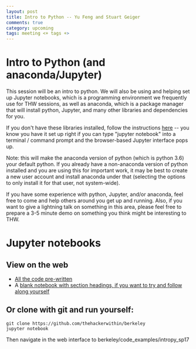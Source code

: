 ```yaml
---
layout: post
title: Intro to Python -- Yu Feng and Stuart Geiger
comments: true
category: upcoming
tags: meeting <+ tags +>
---
```


# Intro to Python (and anaconda/Jupyter)

This session will be an intro to python. We will also be using and helping set up Jupyter notebooks, which is a programming environment we frequently use for THW sessions, as well as anaconda, which is a package manager that will install python, Jupyter, and many other libraries and dependencies for you.

If you don't have these libraries installed, follow the instructions [here](https://bids.github.io/2016-01-14-berkeley/#python) -- you know you have it set up right if you can type "jupyter notebook" into a terminal / command prompt and the browser-based Jupyter interface pops up. 

Note: this will make the anaconda version of python (which is python 3.6) your default python. If you already have a non-anaconda version of python installed and you are using this for important work, it may be best to create a new user account and install anaconda under that (selecting the options to only install it for that user, not system-wide). 

If you have some experience with python, Jupyter, and/or anaconda, feel free to come and help others around you get up and running. Also, if you want to give a lightning talk on something in this area, please feel free to prepare a 3-5 minute demo on something you think might be interesting to THW.

# Jupyter notebooks

## View on the web

* [All the code pre-written](https://github.com/thehackerwithin/berkeley/blob/master/code_examples/intropy_sp17/thw-intropy-notes.ipynb)
* A [blank notebook with section headings, if you want to try and follow along yourself](https://github.com/thehackerwithin/berkeley/blob/master/code_examples/intropy_sp17/thw-intropy-notes-nocode.ipynb)

## Or clone with git and run yourself:

```
git clone https://github.com/thehackerwithin/berkeley
jupyter notebook
```
Then navigate in the web interface to berkeley/code_examples/intropy_sp17
